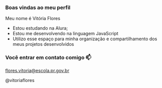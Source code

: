 ### Boas vindas ao meu perfil 

Meu nome é Vitória Flores 

- Estou estudando na Alura;
- Estou me desenvolvendo na linguagem JavaScript
- Utilizo esse espaço para minha organização e compartilhamento dos meus projetos desenvolvidos

 ### Você entrar em contato comigo 📫

flores.vitoria@escola.pr.gov.br

@vitoriaflores

